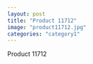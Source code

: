```yaml
---
layout: post
title: "Product 11712"
image: "product11712.jpg"
categories: "category1"
---
```

Product 11712
